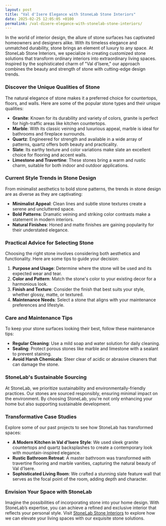 ```yaml
---
layout: post
title: "Val d'Isere Elegance with StoneLab Stone Interiors"
date: 2025-02-25 12:05:05 +0100
permalink: /val-disere-elegance-with-stonelab-stone-interiors/
---
```



In the world of interior design, the allure of stone surfaces has captivated homeowners and designers alike. With its timeless elegance and unmatched durability, stone brings an element of luxury to any space. At StoneLab Stone Interiors, we specialize in creating customized stone solutions that transform ordinary interiors into extraordinary living spaces. Inspired by the sophisticated charm of "Val d'Isere," our approach combines the beauty and strength of stone with cutting-edge design trends.

### Discover the Unique Qualities of Stone

The natural elegance of stone makes it a preferred choice for countertops, floors, and walls. Here are some of the popular stone types and their unique qualities:

- **Granite**: Known for its durability and variety of colors, granite is perfect for high-traffic areas like kitchen countertops.
- **Marble**: With its classic veining and luxurious appeal, marble is ideal for bathrooms and fireplace surrounds.
- **Quartz**: Engineered for strength and available in a wide array of patterns, quartz offers both beauty and practicality.
- **Slate**: Its earthy texture and color variations make slate an excellent choice for flooring and accent walls.
- **Limestone and Travertine**: These stones bring a warm and rustic charm, suitable for both indoor and outdoor applications.

### Current Style Trends in Stone Design

From minimalist aesthetics to bold stone patterns, the trends in stone design are as diverse as they are captivating:

- **Minimalist Appeal**: Clean lines and subtle stone textures create a serene and uncluttered space.
- **Bold Patterns**: Dramatic veining and striking color contrasts make a statement in modern interiors.
- **Natural Finishes**: Honed and matte finishes are gaining popularity for their understated elegance.

### Practical Advice for Selecting Stone

Choosing the right stone involves considering both aesthetics and functionality. Here are some tips to guide your decision:

1. **Purpose and Usage**: Determine where the stone will be used and its expected wear and tear.
2. **Color and Pattern**: Match the stone's color to your existing decor for a harmonious look.
3. **Finish and Texture**: Consider the finish that best suits your style, whether glossy, matte, or textured.
4. **Maintenance Needs**: Select a stone that aligns with your maintenance preferences and lifestyle.

### Care and Maintenance Tips

To keep your stone surfaces looking their best, follow these maintenance tips:

- **Regular Cleaning**: Use a mild soap and water solution for daily cleaning.
- **Sealing**: Protect porous stones like marble and limestone with a sealant to prevent staining.
- **Avoid Harsh Chemicals**: Steer clear of acidic or abrasive cleaners that can damage the stone.

### StoneLab's Sustainable Sourcing

At StoneLab, we prioritize sustainability and environmentally-friendly practices. Our stones are sourced responsibly, ensuring minimal impact on the environment. By choosing StoneLab, you're not only enhancing your home but also supporting sustainable development.

### Transformative Case Studies

Explore some of our past projects to see how StoneLab has transformed spaces:

- **A Modern Kitchen in Val d'Isere Style**: We used sleek granite countertops and quartz backsplashes to create a contemporary look with mountain-inspired elegance.
- **Rustic Bathroom Retreat**: A master bathroom was transformed with travertine flooring and marble vanities, capturing the natural beauty of Val d'Isere.
- **Sophisticated Living Room**: We crafted a stunning slate feature wall that serves as the focal point of the room, adding depth and character.

### Envision Your Space with StoneLab

Imagine the possibilities of incorporating stone into your home design. With StoneLab’s expertise, you can achieve a refined and exclusive interior that reflects your personal style. Visit [StoneLab Stone Interiors](https://stonelab.se) to explore how we can elevate your living spaces with our exquisite stone solutions.